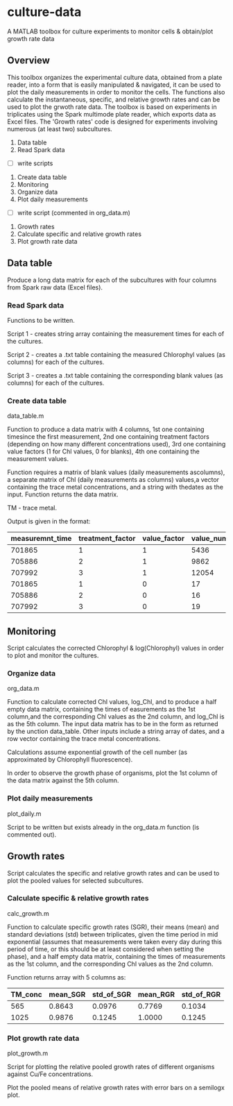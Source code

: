 # culture-data
A MATLAB toolbox for culture experiments to monitor cells &amp; obtain/plot growth rate data 

## Overview
This toolbox organizes the experimental culture data, obtained from a plate reader, into a form that is easily manipulated & navigated, it can be used to plot the daily measurements in order to monitor the cells. The functions also calculate the instantaneous, specific, and relative growth rates and can be used to plot the grwoth rate data. 
The toolbox is based on experiments in triplicates using the Spark multimode plate reader, which exports data as Excel files. The 'Growth rates' code is designed for experiments involving numerous (at least two) subcultures. 

1. Data table 
  1. Read Spark data
  - [ ] write scripts
  1. Create data table 
1. Monitoring
  1. Organize data 
  1. Plot daily measurements
  - [ ] write script (commented in org_data.m)
1. Growth rates
  1. Calculate specific and relative growth rates
  1. Plot growth rate data
  
## Data table 

Produce a long data matrix for each of the subcultures with four columns from Spark raw data (Excel files). 

### Read Spark data 

Functions to be written. 

Script 1 - creates string array containing the measurement times for each of the cultures. 

Script 2 - creates a .txt table containing the measured Chlorophyl values (as columns) for each of the cultures. 

Script 3 - creates a .txt table containing the corresponding blank values (as columns) for each of the cultures. 

### Create data table

data_table.m

Function to produce a data matrix with 4 columns, 1st one containing timesince the first measurement, 2nd one containing treatment factors (depending on how many different concentrations used), 3rd one containing value factors (1 for Chl values, 0 for blanks), 4th one containing the measurement values.

Function requires a matrix of blank values (daily measurements ascolumns), a separate matrix of Chl (daily measurements as columns) values,a vector containing the trace metal concentrations, and a string with thedates as the input. Function returns the data matrix.

TM - trace metal. 

Output is given in the format: 

measuremnt_time | treatment_factor | value_factor | value_num
--------------- | ---------------- | ------------ | --------- 
701865 | 1 | 1 | 5436
705886 | 2 | 1 | 9862
707992 | 3 | 1 | 12054
701865 | 1 | 0 | 17
705886 | 2 | 0 | 16
707992 | 3 | 0 | 19

## Monitoring

Script calculates the corrected Chlorophyl & log(Chlorophyl) values in order to plot and monitor the cultures. 

### Organize data 

org_data.m

Function to calculate corrected Chl values, log_Chl, and to produce a half empty data matrix, containing the times of easurements as the 1st column,and the corresponding Chl values as the 2nd column, and log_Chl is as the 5th column. The input data matrix has to be in the form as returned by the unction data_table. Other inputs include a string array of dates, and a row vector containing the trace metal concentrations.

Calculations assume exponential growth of the cell number (as approximated by Chlorophyll fluorescence).

In order to observe the growth phase of organisms, plot the 1st column of the data matrix against the 5th column.

### Plot daily measurements

plot_daily.m

Script to be written but exists already in the org_data.m function (is commented out). 

## Growth rates

Script calculates the specific and relative growth rates and can be used to plot the pooled values for selected subcultures. 

### Calculate specific & relative growth rates

calc_growth.m

Function to calculate specific growth rates (SGR), their means (mean) and standard deviations (std) between triplicates, given the time period in mid exponential (assumes that measurements were taken every day during this period of time, or this should be at least considered when setting the phase), and a half empty data matrix, containing the times of measurements as the 1st column, and the corresponding Chl values as the 2nd column.

Function returns array with 5 columns as: 

TM_conc | mean_SGR | std_of_SGR | mean_RGR | std_of_RGR
------- | -------- | ---------- | -------- | ---------- 
565 | 0.8643 | 0.0976 | 0.7769 | 0.1034
1025 | 0.9876 | 0.1245 | 1.0000 | 0.1245

### Plot growth rate data

plot_growth.m

Script for plotting the relative pooled growth rates of different organisms against Cu/Fe concentrations.

Plot the pooled means of relative growth rates with error bars on a semilogx plot.
